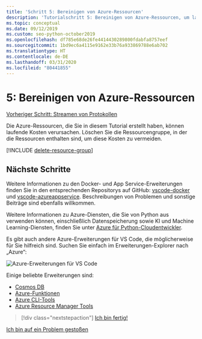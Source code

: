 ```yaml
---
title: 'Schritt 5: Bereinigen von Azure-Ressourcen'
description: 'Tutorialschritt 5: Bereinigen von Azure-Ressourcen, um laufende Gebühren zu vermeiden'
ms.topic: conceptual
ms.date: 09/12/2019
ms.custom: seo-python-october2019
ms.openlocfilehash: df785e68de26fe4414430289800fdabfa8757eef
ms.sourcegitcommit: 1bd9ec6a4115e9162e33b76a933869788e6ab702
ms.translationtype: HT
ms.contentlocale: de-DE
ms.lasthandoff: 03/31/2020
ms.locfileid: "80441855"
---
```

# <a name="5-clean-up-azure-resources"></a>5: Bereinigen von Azure-Ressourcen

[Vorheriger Schritt: Streamen von Protokollen](tutorial-deploy-containers-04.md)

Die Azure-Ressourcen, die Sie in diesem Tutorial erstellt haben, können laufende Kosten verursachen. Löschen Sie die Ressourcengruppe, in der die Ressourcen enthalten sind, um diese Kosten zu vermeiden.

[!INCLUDE [delete-resource-group](includes/delete-resource-group.md)]

## <a name="next-steps"></a>Nächste Schritte

Weitere Informationen zu den Docker- und App Service-Erweiterungen finden Sie in den entsprechenden Repositorys auf GitHub: [vscode-docker](https://github.com/Microsoft/vscode-docker) und [vscode-azureappservice](https://github.com/Microsoft/vscode-azureappservice). Beschreibungen von Problemen und sonstige Beiträge sind ebenfalls willkommen.

Weitere Informationen zu Azure-Diensten, die Sie von Python aus verwenden können, einschließlich Datenspeicherung sowie KI und Machine Learning-Diensten, finden Sie unter [Azure für Python-Cloudentwickler](https://docs.microsoft.com/python/azure/?view=azure-python).

Es gibt auch andere Azure-Erweiterungen für VS Code, die möglicherweise für Sie hilfreich sind. Suchen Sie einfach im Erweiterungen-Explorer nach „Azure“:

![Azure-Erweiterungen für VS Code](media/deploy-containers/azure-extensions-for-visual-studio-code.png)

Einige beliebte Erweiterungen sind:

- [Cosmos DB](https://marketplace.visualstudio.com/items?itemName=ms-azuretools.vscode-cosmosdb)
- [Azure-Funktionen](https://marketplace.visualstudio.com/items?itemName=ms-azuretools.vscode-azurefunctions)
- [Azure CLI-Tools](https://marketplace.visualstudio.com/items?itemName=ms-vscode.azurecli)
- [Azure Resource Manager Tools](https://marketplace.visualstudio.com/items?itemName=msazurermtools.azurerm-vscode-tools)

> [!div class="nextstepaction"]
> [Ich bin fertig!](https://docs.microsoft.com/python/azure/?view=azure-python)

[Ich bin auf ein Problem gestoßen](https://www.research.net/r/PWZWZ52?tutorial=vscode-appservice-containers&step=07-clean-up-resources)
